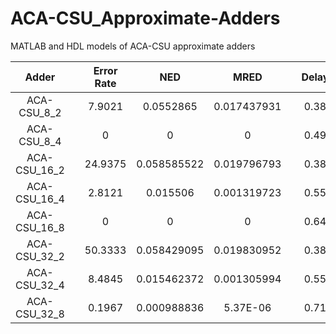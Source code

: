 # ACA-CSU_Approximate-Adders
MATLAB and HDL models of ACA-CSU approximate adders


|     Adder    |   | Error Rate |     NED     |     MRED    |   | Delay |    Area    |   Power  |   | Code |
|:------------:|---|:----------:|:-----------:|:-----------:|---|:-----:|:----------:|:--------:|---|:----:|
|  ACA-CSU_8_2 |   |   7.9021   |  0.0552865  | 0.017437931 |   |  0.38 |  61.977999 |  39.086  |   |      |
|  ACA-CSU_8_4 |   |      0     |      0      |      0      |   |  0.49 |   62.244   |  43.6306 |   |      |
| ACA-CSU_16_2 |   |   24.9375  | 0.058585522 | 0.019796793 |   |  0.38 | 134.329999 |  86.0472 |   |      |
| ACA-CSU_16_4 |   |   2.8121   |   0.015506  | 0.001319723 |   |  0.55 | 140.979999 |  99.634  |   |      |
| ACA-CSU_16_8 |   |      0     |      0      |      0      |   |  0.64 |   161.196  | 115.9792 |   |      |
| ACA-CSU_32_2 |   |   50.3333  | 0.058429095 | 0.019830952 |   |  0.38 | 279.033998 |  179.223 |   |      |
| ACA-CSU_32_4 |   |   8.4845   | 0.015462372 | 0.001305994 |   |  0.55 | 298.451998 | 210.1809 |   |      |
| ACA-CSU_32_8 |   |   0.1967   | 0.000988836 |   5.37E-06  |   |  0.71 | 352.183999 | 254.6506 |   |   s  |
